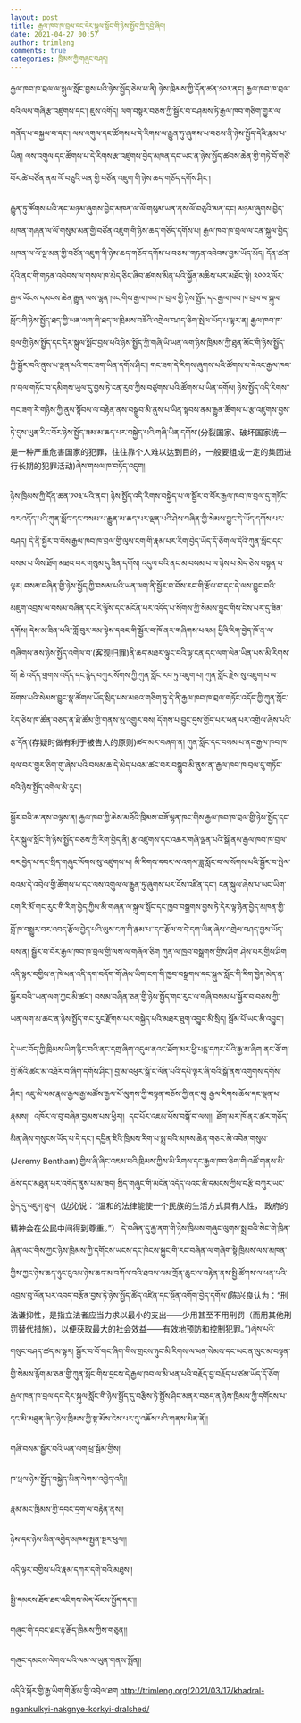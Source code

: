 ```yaml
---
layout: post
title: རྒྱལ་ཁབ་ཁ་བྲལ་དང་དེར་སྐུལ་སློང་གི་ཉེས་སྤྱོད་ཀྱི་དབྱེ་ཞིབ།
date: 2021-04-27 00:57
author: trimleng
comments: true
categories: ཁྲིམས་ཀྱི་གཞུང་བཤད།
---
```

<!-- wp:paragraph -->
<p>རྒྱལ་ཁབ་ཁ་བྲལ་ལ་སྐུལ་སློང་བྱས་པའི་ཉེས་སྤྱོད་ཅེས་པ་ནི། ཉེས་ཁྲིམས་ཀྱི་དོན་ཚན་༡༠༣་ནང། རྒྱལ་ཁབ་ཁ་བྲལ་བའི་ལས་གཞི་རྩ་འཛུགས་དང་། ཇུས་འགོད། ལག་བསྟར་བཅས་ཀྱི་སྦྱོར་བ་བཤམས་ཏེ་རྒྱལ་ཁབ་གཅིག་གྱུར་ལ་གནོད་པ་བསྐྱལ་བ་དང་། ལས་འགུལ་དང་ཚོགས་པ་དེ་རིགས་ལ་རྒྱུན་ཏུ་ཞུགས་པ་བཅས་ནི་ཉེས་སྤྱོད་དེའི་རྣམ་པ་ཡིན། ལས་འགུལ་དང་ཚོགས་པ་དེ་རིགས་རྩ་འཛུགས་བྱེད་མཁན་དང་ཡང་ན་ཉེས་སྤྱོད་ཚབས་ཆེན་གྱི་གཏེ་བོ་གཙོ་བོར་ཚེ་བཙོན་ནམ་ལོ་བཅུའི་ཡན་གྱི་བཙོན་འཇུག་གི་ཉེས་ཆད་གཅོད་དགོས་ཤིང་།</p>
<!-- /wp:paragraph -->

<!-- wp:more -->
<!--more-->
<!-- /wp:more -->

<!-- wp:paragraph -->
<p>རྒྱུན་ཏུ་ཚོགས་པའི་ནང་མཉམ་ཞུགས་བྱེད་མཁན་ལ་ལོ་གསུམ་ཡན་ནས་ལོ་བཅུའི་མན་དང། མཉམ་ཞུགས་བྱེད་མཁན་གཞན་ལ་ལོ་གསུམ་མན་གྱི་བཙོན་འཇུག་གི་ཉེས་ཆད་གཅོད་དགོས་པ། རྒྱལ་ཁབ་ཁ་བྲལ་ལ་ངན་སྐུལ་བྱེད་མཁན་ལ་ལོ་ལྔ་མན་གྱི་བཙོན་འཇུག་གི་ཉེས་ཆད་གཅོད་དགོས་པ་བཅས་་གཏན་འབེབས་བྱས་ཡོད་མོད། དོན་ཚན་དེའི་ནང་གི་གཏན་འབེབས་ལ་གསལ་ཁ་མེད་ཅིང་ཞིབ་ཚགས་མིན་པའི་སྐྱོན་མཆིས་པར་མཐོང་སྟེ། ༢༠༠༢་ལོར་རྒྱལ་ཡོངས་དམངས་ཆེན་རྒྱུན་ལས་ལྷན་ཁང་གིས་རྒྱལ་ཁབ་ཁ་བྲལ་གྱི་ཉེས་སྤྱོད་དང་རྒྱལ་ཁབ་ཁ་བྲལ་ལ་སྐུལ་སློང་གི་ཉེས་སྤྱོད་ཐད་ཀྱི་ཡན་ལག་གི་ཐད་ལ་ཁྲིམས་བཟོའི་འགྲེལ་བཤད་ཅིག་སྤེལ་ཡོད་པ་ལྟར་ན། རྒྱལ་ཁབ་ཁ་བྲལ་གྱི་ཉེས་སྤྱོད་དང་དེར་སྐུལ་སློང་བྱས་པའི་ཉེས་སྤྱོད་ཀྱི་གཞི་ཡི་ཡན་ལག་ཉེས་ཁྲིམས་ཀྱི་ཐུན་མོང་གི་ཉེས་སྤྱོད་ཀྱི་སྦྱོར་བའི་ནུས་པ་ལྡན་པའི་གང་ཟག་ཡིན་དགོས་ཤིང་། གང་ཟག་དེ་རིགས་ཞུགས་པའི་ཚོགས་པ་དེའང་རྒྱལ་ཁབ་ཁ་བྲལ་གཏོང་བ་དམིགས་ཡུལ་དུ་བྱས་ཏེ་ངན་རུབ་ཀྱིས་བཙུགས་པའི་ཚོགས་པ་ཡིན་དགོས། ཉེས་སྤྱོད་འདི་རིགས་་གང་ཟག་རེ་གཉིས་ཀྱི་ནུས་སྟོབས་ལ་བརྟེན་ནས་བསྒྲུབ་མི་ནུས་པ་ཡིན་སྟབས་ནམ་རྒྱུན་ཚོགས་པ་རྩ་འཛུགས་བྱས་ཏེ་དུས་ཡུན་རིང་བོར་ཉེས་སྤྱོད་ཟམ་མ་ཆད་པར་བསྐྱེད་པའི་གཞི་ཡིན་དགོས་(分裂国家、破坏国家统一是一种严重危害国家的犯罪，往往靠个人难以达到目的，一般要组成一定的集团进行长期的犯罪活动)ཞེས་གསལ་ཁ་བཏོད་འདུག།&nbsp;</p>
<!-- /wp:paragraph -->

<!-- wp:paragraph -->
<p>ཉེས་ཁྲིམས་ཀྱི་དོན་ཚན་༡༠༣་པའི་ནང་། ཉེས་སྤྱོད་འདི་རིགས་བསྐྱེད་པ་ལ་སྦྱོར་བ་བོར་རྒྱལ་ཁབ་ཁ་བྲལ་དུ་གཏོང་བར་འདོད་པའི་ཀུན་སློང་དང་བསམ་པ་རྒྱུན་མ་ཆད་པར་ལྡན་པའི་ཤེས་བཞིན་གྱི་སེམས་བྱུང་དེ་ཡོད་དགོས་པར་བཤད། དེ་ནི་སྦྱོར་བ་བོས་རྒྱལ་ཁབ་ཁ་བྲལ་གྱི་ལུས་ངག་གི་རྣམ་པར་རིག་བྱེད་ཡོད་དོ་ཅོག་ལ་དེའི་ཀུན་སློང་དང་བསམ་པ་ཡིས་ཐོག་མཐའ་བར་གསུམ་དུ་ཟིན་དགོས། འདུལ་བའི་ནང་མ་བསམ་པ་ལ་ཉེས་པ་མེད་ཅེས་བསྟན་པ་ལྟར། བསམ་བཞིན་གྱི་ཉེས་སྤྱོད་ཀྱི་བསམ་པའི་ཡན་ལག་ནི་སྦྱོར་བ་བོས་རང་གི་རྩོལ་བ་དང་དེ་ལས་བྱུང་བའི་མཇུག་འབྲས་ལ་བསམ་བཞིན་དང་རེ་ལྟོས་དང་མངོན་པར་འདོད་པ་སོགས་ཀྱི་སེམས་བྱུང་གིས་ངེས་པར་དུ་ཟིན་དགོས། དེས་མ་ཟིན་པའི་་གློ་བུར་རམ་སྟེས་དབང་གི་སྦྱོར་བ་ཁོ་ནར་གཞིགས་པའམ། ཕྱིའི་རིག་བྱེད་ཁོ་ན་ལ་གཞིགས་ནས་ཉེས་སྤྱོད་འགེལ་བ་(客观归罪)ནི་ཆད་མཐར་ལྟུང་བའི་ལྟ་ངན་དང་ལག་ལེན་ཡིན་པས་མི་རིགས་སོ། ཆེ་འདོད་གྲགས་འདོད་དང་རྙེད་བཀུར་སོགས་ཀྱི་ཀུན་སློང་རབ་ཏུ་འཇུག་པ། ཀུན་སློང་རྗེས་སུ་འཇུག་པ་ལ་སོགས་པའི་སེམས་བྱུང་སྣ་ཚོགས་ཡོད་སྲིད་པས་མཐའ་གཅིག་ཏུ་དེ་ནི་རྒྱལ་ཁབ་ཁ་བྲལ་གཏོང་འདོད་ཀྱི་ཀུན་སློང་རེད་ཅེས་ཁ་ཚོན་བཅད་ན་ཐེ་ཚོམ་གྱི་གནས་སུ་འགྱུར་བས། དོགས་པ་བྱུང་དུས་གྱོད་པར་ཕན་པར་འགྲེལ་ཞེས་པའི་རྩ་དོན་(存疑时做有利于被告人的原则)ཚད་མར་བཞག་ན། ཀུན་སློང་དང་བསམ་པ་ནང་རྒྱལ་ཁབ་ཁ་ཕྲལ་བར་གྱུར་ཅིག་གུ་ཞེས་པའི་བསམ་ཆ་དེ་མེད་པའམ་ཚང་བར་བསྒྲུབ་མི་ནུས་ན་་རྒྱལ་ཁབ་ཁ་བྲལ་དུ་གཏོང་བའི་ཉེས་སྤྱོད་འགེལ་མི་རུང་།&nbsp;<br></p>
<!-- /wp:paragraph -->

<!-- wp:paragraph -->
<p>སྦྱོར་བའི་ཆ་ནས་བལྟས་ན། རྒྱལ་ཁབ་ཀྱི་ཆེས་མཐོའི་ཁྲིམས་བཟོ་ལྷན་ཁང་གིས་རྒྱལ་ཁབ་ཁ་བྲལ་གྱི་ཉེས་སྤྱོད་དང་དེར་སྐུལ་སློང་གི་ཉེས་སྤྱོད་བཅས་ཀྱི་རིག་བྱེད་ནི། རྩ་འཛུགས་དང་འཆར་གཞི་ལྡན་པའི་སྒོ་ནས་རྒྱལ་ཁབ་ཁ་བྲལ་བར་བྱེད་པ་དང་སྲིད་གཞུང་ལོགས་སུ་འཛུགས་པ། མི་རིགས་དབར་ལ་འགལ་ཟླ་སློང་བ་ལ་སོགས་པའི་སྦྱོར་བ་སྤེལ་བའམ་དེ་འབྲེལ་གྱི་ཚོགས་པ་དང་ལས་འགུལ་ལ་རྒྱུན་ཏུ་ཞུགས་པར་ངོས་འཛིན་དང་། ངན་སྐུལ་ཞེས་པ་ཡང་ཡིག་ངག་རི་མོ་གང་རུང་གི་རིག་བྱེད་ཀྱིས་མི་གཞན་ལ་སྐུལ་སློང་དང་ཁྱབ་བསྒྲགས་བྱས་ཏེ་དེར་ལྟ་ཉེན་བྱེད་མཁན་གྱི་བློ་ཁ་བསྒྱུར་བར་འབད་རྩོལ་བྱེད་པའི་ལུས་ངག་གི་རྣམ་པ་་དང་རྩོལ་བ་དེ་དག་ཡིན་ཞེས་འགྲེལ་བཤད་བྱས་ཡོད་པས་ན། སྦྱོར་བ་བོར་རྒྱལ་ཁབ་ཁ་བྲལ་གྱི་ལས་ལ་གཞོལ་ཅིག ཀུན་ལ་ཁྱབ་བསྒྲགས་གྱིས་ཤིག ཤེས་པར་གྱིས་ཤིག འདི་ལྟར་བགྱིས་ན་ཁེ་ཕན་འདི་དག་བདོག་གོ་ཞེས་ཡིག་ངག་གི་ཁྱབ་བསྒྲགས་དང་སྐུལ་སློང་གི་རིག་བྱེད་མེད་ན་སྦྱོར་བའི་་ཡན་ལག་ཀྱང་མི་ཚང་། བསམ་བཞིན་ཅན་གྱི་ཉེས་སྤྱོད་གང་རུང་ལ་གཞི་བསམ་པ་སྦྱོར་བ་བཅས་ཀྱི་ཡན་ལག་མ་ཚང་ན་ཉེས་སྤྱོད་གང་རུང་རྫོགས་པར་བསྐྱེད་པའི་མཐར་ཐུག་འབྱུང་མི་སྲིད། སྦོམ་པོ་ཡང་མི་འབྱུང་།&nbsp;&nbsp;<br></p>
<!-- /wp:paragraph -->

<!-- wp:paragraph -->
<p>དེ་ཡང་བོད་ཀྱི་ཁྲིམས་ཡིག་རྙིང་བའི་ནང་དགྲ་ཞིག་འདུལ་ནའང་ཐོག་མར་ཕྱི་པདྨ་དཀར་པོའི་རྒྱ་མ་ཞིག ནང་ཅོ་ག་གྲོ་མོའི་ཚང་མ་འཐོར་བ་ཞིག་དགོས་ཤིང་། བྱ་མ་འཕུར་སྒོ་ང་ལོན་པའི་དཔེ་ལྟར་ཞི་བའི་སྒོ་ནས་འགུགས་དགོས་ཤིང་། འཇུ་མི་ཕམ་རྣམ་རྒྱལ་རྒྱ་མཚོས་རྒྱལ་པོ་ལུགས་ཀྱི་བསྟན་བཅོས་ཀྱི་ནང་དུ། རྒྱལ་རིགས་ཆོས་དང་ལྡན་པ་རྣམས།།&nbsp; འཁོར་ལ་བུ་བཞིན་བྱམས་པས་ཕྱིར།།&nbsp; དང་པོར་འཇམ་པོས་བསྒོ་བ་ལས།།&nbsp; ཐོག་མར་ཁོ་ནར་ཚར་གཅོད་མིན་ཞེས་གསུངས་ཡོད་པ་དེ་དང་། དབྱིན་ཇིའི་ཁྲིམས་རིག་པ་སྨྲ་བའི་མཁས་ཆེན་གཅར་མེ་འབེན་གསུམ་(Jeremy Bentham)་གྱིས་ཞི་ཞིང་འཇམ་པའི་ཁྲིམས་ཀྱིས་མི་རིགས་དང་རྒྱལ་ཁབ་ཅིག་གི་འཚོ་གནས་མི་ཆོས་དང་མཐུན་པར་འགོད་ནུས་པ་མ་ཟད། སྲིད་གཞུང་གི་མངོན་འདོད་ལའང་མི་དམངས་ཀྱིས་བརྩི་བཀུར་ཡང་བྱེད་དུ་འཇུག་ཐུབ།（边沁说：“温和的法律能使一个民族的生活方式具有人性， 政府的精神会在公民中间得到尊重。”） དེ་བཞིན་དུ་རྒྱ་ནག་གི་ཉེས་ཁྲིམས་གཞུང་ལུགས་སྨྲ་བའི་སེང་གེ་ཁྲིན་ཞིན་ལང་གིས་ཀྱང་ཉེས་ཁྲིམས་ཀྱི་དགོངས་ཡངས་དང་ཁེངས་སྐྱུང་གི་རང་བཞིན་ལ་གཞིག་སྟེ་ཁྲིམས་ལས་མཁན་གྱིས་ཀྱང་ཉེས་ཆད་ཉུང་ངུའམ་ཉེས་ཆད་མ་བཀོལ་བའི་ཐབས་ལམ་གྲོན་ཆུང་ལ་བརྟེན་ནས་སྤྱི་ཚོགས་ལ་ཕན་པའི་འབྲས་བུ་ལོན་པར་འབད་བརྩོན་བྱས་ཏེ་ཉེས་སྤྱོད་ཚོད་འཛིན་དང་སྔོན་འགོག་བྱེད་དགོས་(陈兴良认为：“刑法谦抑性，是指立法者应当力求以最小的支出——少用甚至不用刑罚（而用其他刑罚替代措施），以便获取最大的社会效益——有效地预防和控制犯罪。”)ཞེས་པའི་གསུང་བཤད་ཚད་མ་ལྟར། སྦྱོར་བ་བོ་གང་ཞིག་གིས་གྲངས་ཉུང་མི་རིགས་ལ་ཕན་སེམས་དང་ཡང་ན་ལུང་མ་བསྟན་གྱི་སེམས་རྙོག་མ་ཅན་གྱི་ཀུན་སློང་གིས་དྲངས་དེ་རྒྱལ་ཁབ་ལ་མི་ཕན་པའི་བརྗོད་བྱ་བརྗོད་པ་ཙམ་ཡོད་དོ་ཅོག་རྒྱལ་ཁན་ཁ་བྲལ་དང་དེར་སྐུལ་སློང་གི་ཉེས་སྤྱོད་དུ་བརྩིས་ཏེ་སྤྱོས་ཤིང་མནར་བཅད་ན་ཉེས་ཁྲིམས་ཀྱི་དགོངས་པ་དང་མི་མཐུན་ཞིང་ཉེས་ཁྲིམས་ཀྱི་སྟ་མོས་ངེས་པར་དུ་འཆོས་པའི་གནས་མིན་ནོ།།</p>
<!-- /wp:paragraph -->

<!-- wp:paragraph -->
<p>གཞི་བསམ་སྦྱོར་བའི་ཡན་ལག་ཕྲ་སྦོམ་གྱིས།།</p>
<!-- /wp:paragraph -->

<!-- wp:paragraph -->
<p>ཁ་ཕྲལ་ཉེས་སྤྱོད་བསྐྱེད་མིན་ལེགས་འབྱེད་འདི།།&nbsp;</p>
<!-- /wp:paragraph -->

<!-- wp:paragraph -->
<p>རྣམ་མང་ཁྲིམས་ཀྱི་དབང་དྲག་ལ་བརྟེན་ནས།།</p>
<!-- /wp:paragraph -->

<!-- wp:paragraph -->
<p>ཉེས་དང་ཉེས་མིན་འབྱེད་མཁས་སྤྱན་སྔར་ཕུལ།།<br></p>
<!-- /wp:paragraph -->

<!-- wp:paragraph -->
<p>འདི་ལྟར་བགྱིས་པའི་རྣམ་དཀར་དགེ་བའི་མཐུས།།</p>
<!-- /wp:paragraph -->

<!-- wp:paragraph -->
<p>སྤྱི་དམངས་ཐོབ་ཐང་འཇིགས་མེད་ལོངས་སྤྱོད་དང་།།</p>
<!-- /wp:paragraph -->

<!-- wp:paragraph -->
<p>གཞུང་གི་དབང་ཐང་རྟ་རྒོད་ཁྲིམས་ཀྱིས་གཅུན།།</p>
<!-- /wp:paragraph -->

<!-- wp:paragraph -->
<p>གཞུང་དམངས་ལེགས་པའི་ལམ་ལ་ཡུན་གནས་སྨོན།།&nbsp;<br></p>
<!-- /wp:paragraph -->

<!-- wp:paragraph -->
<p>འདིའི་སྐོར་གྱི་རྒྱ་ཡིག་གི་རྩོམ་གྱི་འབྲེལ་ཐག <a href="http://trimleng.org/2021/03/17/khadral-ngankulkyi-nakgnye-korkyi-dralshed/">http://trimleng.org/2021/03/17/khadral-ngankulkyi-nakgnye-korkyi-dralshed/</a><br></p>
<!-- /wp:paragraph -->
